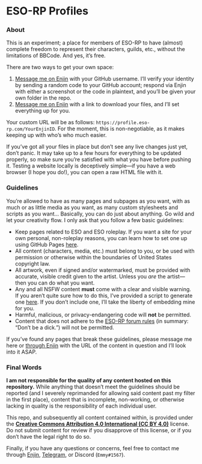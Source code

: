 # ESO-RP Profiles

### About

This is an experiment; a place for members of ESO-RP to have (almost) complete freedom to represent their characters, guilds, etc., without the limitations of BBCode. And yes, it&rsquo;s free.

There are two ways to get your own space:

1. [Message me on Enjin](https://enjin.com/dashboard/messages/compose?type=user&id=11652181) with your GitHub username. I&rsquo;ll verify your identity by sending a random code to your GitHub account; respond via Enjin with either a screenshot or the code in plaintext, and you&rsquo;ll be given your own folder in the repo.
2. [Message me on Enjin](https://enjin.com/dashboard/messages/compose?type=user&id=11652181) with a link to download your files, and I&rsquo;ll set everything up for you.

Your custom URL will be as follows: `https://profile.eso-rp.com/YourEnjinID`. For the moment, this is non-negotiable, as it makes keeping up with who&rsquo;s who much easier.

If you&rsquo;ve got all your files in place but don&rsquo;t see any live changes just yet, don&rsquo;t panic. It may take up to a few hours for everything to be updated properly, so make sure you&rsquo;re satisfied with what you have before pushing it. Testing a website locally is deceptively simple&mdash;if you have a web browser (I hope you do!), you can open a raw HTML file with it.

### Guidelines

You&rsquo;re allowed to have as many pages and subpages as you want, with as much or as little media as you want, as many custom stylesheets and scripts as you want&hellip; Basically, you can do just about anything. Go wild and let your creativity flow. I only ask that you follow a few basic guidelines:

* Keep pages related to ESO and ESO roleplay. If you want a site for your own personal, non-roleplay reasons, you can learn how to set one up using GitHub Pages [here](https://pages.github.com/).
* All content (characters, media, etc.) must belong to you, or be used with permission or otherwise within the boundaries of United States copyright law.
* All artwork, even if signed and/or watermarked, must be provided with accurate, visible credit given to the artist. Unless you *are* the artist&mdash;then you can do what you want.
* Any and all NSFW content **must** come with a clear and visible warning. If you aren&rsquo;t quite sure how to do this, I&rsquo;ve provided a script to generate one [here](https://gist.github.com/emmyemi/aaa0a4ba7b5f51d5ba6298f9de708f11). If you don&rsquo;t include one, I&rsquo;ll take the liberty of embedding mine for you.
* Harmful, malicious, or privacy-endangering code will **not** be permitted.
* Content that does not adhere to the [ESO-RP forum rules](http://eso-rp.com/forum/m/9324623/viewthread/27951247) (in summary: &ldquo;Don&rsquo;t be a dick.&rdquo;) will not be permitted.

If you&rsquo;ve found any pages that break these guidelines, please message me here or [through Enjin](https://enjin.com/dashboard/messages/compose?type=user&id=11652181) with the URL of the content in question and I&rsquo;ll look into it ASAP.

### Final Words

**I am not responsible for the quality of any content hosted on this repository.** While anything that doesn&rsquo;t meet the guidelines should be reported (and I severely reprimanded for allowing said content past my filter in the first place), content that is incomplete, non-working, or otherwise lacking in quality is the responsibility of each individual user.

This repo, and subsequently all content contained within, is provided under the [**Creative Commons Attribution 4.0 International (CC BY 4.0)**](https://creativecommons.org/licenses/by/4.0/) license. Do not submit content for review if you disapprove of this license, or if you don&rsquo;t have the legal right to do so.

Finally, if you have any questions or concerns, feel free to contact me through [Enjin](http://eso-rp.com/profile/emmy), [Telegram](https://t.me/emmyemi), or Discord (`Emmy#1567`).
